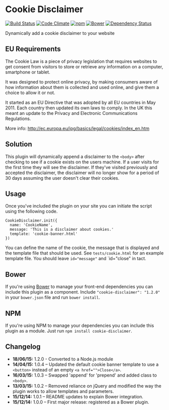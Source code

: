 # Cookie Disclaimer

[![Build Status](https://travis-ci.org/jonnyhaynes/cookie-disclaimer.svg?branch=master)](https://travis-ci.org/jonnyhaynes/cookie-disclaimer) [![Code Climate](https://codeclimate.com/github/jonnyhaynes/cookie-disclaimer/badges/gpa.svg)](https://codeclimate.com/github/jonnyhaynes/cookie-disclaimer) [![npm](https://img.shields.io/npm/v/cookie-disclaimer.svg)](https://www.npmjs.com/package/cookie-disclaimer) [![Bower](https://img.shields.io/bower/v/cookie-disclaimer.svg)](https://github.com/jonnyhaynes/cookie-disclaimer)
[![Dependency Status](https://david-dm.org/jonnyhaynes/cookie-disclaimer.svg)](https://david-dm.org/jonnyhaynes/cookie-disclaimer)

Dynamically add a cookie disclaimer to your website

## EU Requirements

The Cookie Law is a piece of privacy legislation that requires websites to get consent from visitors to store or retrieve any information on a computer, smartphone or tablet.

It was designed to protect online privacy, by making consumers aware of how information about them is collected and used online, and give them a choice to allow it or not.

It started as an EU Directive that was adopted by all EU countries in May 2011. Each country then updated its own laws to comply. In the UK this meant an update to the Privacy and Electronic Communications Regulations.

More info: http://ec.europa.eu/ipg/basics/legal/cookies/index_en.htm

## Solution
This plugin will dynamically append a disclaimer to the `<body>` after checking to see if a cookie exists on the users machine. If a user visits for the first time they will see the disclaimer. If they've visited previously and accepted the disclaimer, the disclaimer will no longer show for a period of 30 days assuming the user doesn't clear their cookies.

## Usage

Once you've included the plugin on your site you can initiate the script using the following code.

```
CookieDisclaimer.init({
  name: 'CookieName',
  message: 'This is a disclaimer about cookies.'
  template: 'cookie-banner.html'
})
```

You can define the name of the cookie, the message that is displayed and the template file that should be used. See `tests/cookie.html` for an example template file. You should leave `id="message"`  and `id="close" in tact.

## Bower

If you're using [Bower](bower.io) to manage your front-end dependencies you can include this plugin as a component. Include `"cookie-disclaimer": "1.2.0"` in your `bower.json` file and run `bower install`.

## NPM
If you're using NPM to manage your dependencies you can include this plugin as a module. Just run `npm install cookie-disclaimer`.

## Changelog

- **18/06/15:** 1.2.0 - Converted to a Node.js module
- **14/04/15:** 1.0.4 – Updated the default cookie banner template to use a `<button>` instead of an empty `<a href="">Close</a>`.
- **16/03/15:** 1.0.3 – Swapped 'append' for 'prepend' and added class to `<body>`.
- **13/03/15:** 1.0.2 – Removed reliance on jQuery and modified the way the plugin works to allow templates and parameters.
- **15/12/14:** 1.0.1 – README updates to explain Bower integration.
- **15/12/14:** 1.0.0 – First major release: registered as a Bower plugin.

